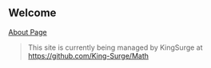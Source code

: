 ## Welcome
[About Page](pages/about.md ':include')

> This site is currently being managed by KingSurge at https://github.com/King-Surge/Math